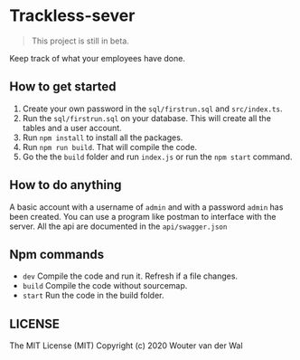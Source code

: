 # Trackless-sever

> This project is still in beta.

Keep track of what your employees have done.

## How to get started

 1. Create your own password in the `sql/firstrun.sql` and `src/index.ts`.
 2. Run the `sql/firstrun.sql` on your database. This will create all the tables and a user account.
 3. Run `npm install` to install all the packages.
 4. Run `npm run build`. That will compile the code.
 5. Go the the `build` folder and run `index.js` or run the `npm start` command.

## How to do anything

A basic account with a username of `admin` and with a password `admin` has been created.
You can use a program like postman to interface with the server.
All the api are documented in the `api/swagger.json`

## Npm commands

 - `dev` Compile the code and run it. Refresh if a file changes.
 - `build` Compile the code without sourcemap.
 - `start` Run the code in the build folder.

## LICENSE

The MIT License (MIT)
Copyright (c) 2020 Wouter van der Wal
